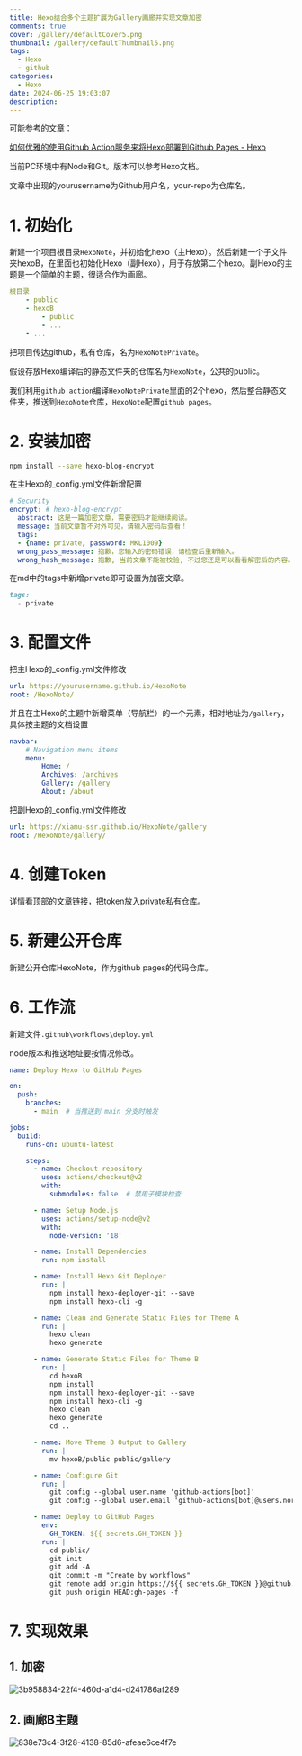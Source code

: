 ```yaml
---
title: Hexo结合多个主题扩展为Gallery画廊并实现文章加密
comments: true
cover: /gallery/defaultCover5.png
thumbnail: /gallery/defaultThumbnail5.png
tags:
  - Hexo
  - github
categories:
  - Hexo
date: 2024-06-25 19:03:07
description:
---
```






可能参考的文章：

[如何优雅的使用Github Action服务来将Hexo部署到Github Pages - Hexo](https://xiamu-ssr.github.io/Hexo/2024/06/19/2024-06-19-12-31-52)



当前PC环境中有Node和Git。版本可以参考Hexo文档。

文章中出现的yourusername为Github用户名，your-repo为仓库名。



# 1. 初始化

新建一个项目根目录`HexoNote`，并初始化hexo（主Hexo）。然后新建一个子文件夹hexoB，在里面也初始化Hexo（副Hexo），用于存放第二个hexo。副Hexo的主题是一个简单的主题，很适合作为画廊。

```yml
根目录
    - public
    - hexoB
        - public
        - ...
    - ...
```

把项目传达github，私有仓库，名为`HexoNotePrivate`。

假设存放Hexo编译后的静态文件夹的仓库名为`HexoNote`，公共的public。

我们利用`github action`编译`HexoNotePrivate`里面的2个hexo，然后整合静态文件夹，推送到`HexoNote`仓库，`HexoNote`配置`github pages`。



# 2. 安装加密

```bash
npm install --save hexo-blog-encrypt
```

在主Hexo的_config.yml文件新增配置

```yml
# Security
encrypt: # hexo-blog-encrypt
  abstract: 这是一篇加密文章，需要密码才能继续阅读。
  message: 当前文章暂不对外可见，请输入密码后查看！
  tags:
  - {name: private, password: MKL1009}
  wrong_pass_message: 抱歉，您输入的密码错误，请检查后重新输入。
  wrong_hash_message: 抱歉, 当前文章不能被校验, 不过您还是可以看看解密后的内容。
```

在md中的tags中新增private即可设置为加密文章。

```md
tags:
  - private
```





# 3. 配置文件

把主Hexo的_config.yml文件修改

```yml
url: https://yourusername.github.io/HexoNote
root: /HexoNote/
```

并且在主Hexo的主题中新增菜单（导航栏）的一个元素，相对地址为`/gallery`，具体按主题的文档设置

```yml
navbar:
    # Navigation menu items
    menu:
        Home: /
        Archives: /archives
        Gallery: /gallery
        About: /about
```



把副Hexo的_config.yml文件修改

```yml
url: https://xiamu-ssr.github.io/HexoNote/gallery
root: /HexoNote/gallery/
```



# 4. 创建Token

详情看顶部的文章链接，把token放入private私有仓库。



# 5. 新建公开仓库

新建公开仓库HexoNote，作为github pages的代码仓库。



# 6. 工作流

新建文件`.github\workflows\deploy.yml`

node版本和推送地址要按情况修改。

```yml
name: Deploy Hexo to GitHub Pages

on:
  push:
    branches:
      - main  # 当推送到 main 分支时触发

jobs:
  build:
    runs-on: ubuntu-latest

    steps:
      - name: Checkout repository
        uses: actions/checkout@v2
        with:
          submodules: false  # 禁用子模块检查

      - name: Setup Node.js
        uses: actions/setup-node@v2
        with:
          node-version: '18'

      - name: Install Dependencies
        run: npm install

      - name: Install Hexo Git Deployer
        run: |
          npm install hexo-deployer-git --save
          npm install hexo-cli -g

      - name: Clean and Generate Static Files for Theme A
        run: |
          hexo clean
          hexo generate

      - name: Generate Static Files for Theme B
        run: |
          cd hexoB
          npm install
          npm install hexo-deployer-git --save
          npm install hexo-cli -g
          hexo clean
          hexo generate
          cd ..

      - name: Move Theme B Output to Gallery
        run: |
          mv hexoB/public public/gallery

      - name: Configure Git
        run: |
          git config --global user.name 'github-actions[bot]'
          git config --global user.email 'github-actions[bot]@users.noreply.github.com'

      - name: Deploy to GitHub Pages
        env:
          GH_TOKEN: ${{ secrets.GH_TOKEN }}
        run: |
          cd public/
          git init
          git add -A
          git commit -m "Create by workflows"
          git remote add origin https://${{ secrets.GH_TOKEN }}@github.com/yourusername/HexoNote.git
          git push origin HEAD:gh-pages -f


```



# 7. 实现效果

## 1. 加密

![3b958834-22f4-460d-a1d4-d241786af289](file:///C:/Users/mumu/Software/Hexo/Hexo/source/_posts/2024-06-25-19-03-04/3b958834-22f4-460d-a1d4-d241786af289.png)

## 2. 画廊B主题

![838e73c4-3f28-4138-85d6-afeae6ce4f7e](file:///C:/Users/mumu/Software/Hexo/Hexo/source/_posts/2024-06-25-19-03-04/838e73c4-3f28-4138-85d6-afeae6ce4f7e.png)
